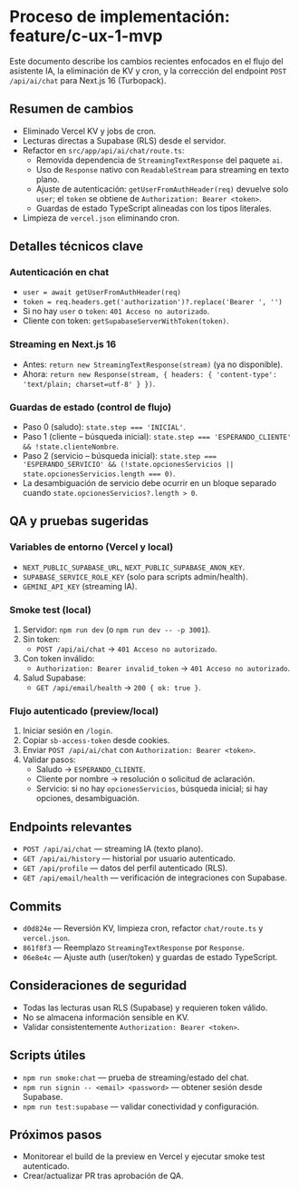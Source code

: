 # Proceso de implementación: feature/c-ux-1-mvp

Este documento describe los cambios recientes enfocados en el flujo del asistente IA, la eliminación de KV y cron, y la corrección del endpoint `POST /api/ai/chat` para Next.js 16 (Turbopack).

## Resumen de cambios
- Eliminado Vercel KV y jobs de cron.
- Lecturas directas a Supabase (RLS) desde el servidor.
- Refactor en `src/app/api/ai/chat/route.ts`:
  - Removida dependencia de `StreamingTextResponse` del paquete `ai`.
  - Uso de `Response` nativo con `ReadableStream` para streaming en texto plano.
  - Ajuste de autenticación: `getUserFromAuthHeader(req)` devuelve solo `user`; el `token` se obtiene de `Authorization: Bearer <token>`.
  - Guardas de estado TypeScript alineadas con los tipos literales.
- Limpieza de `vercel.json` eliminando cron.

## Detalles técnicos clave
### Autenticación en chat
- `user = await getUserFromAuthHeader(req)`
- `token = req.headers.get('authorization')?.replace('Bearer ', '')`
- Si no hay `user` o `token`: `401 Acceso no autorizado`.
- Cliente con token: `getSupabaseServerWithToken(token)`.

### Streaming en Next.js 16
- Antes: `return new StreamingTextResponse(stream)` (ya no disponible).
- Ahora: `return new Response(stream, { headers: { 'content-type': 'text/plain; charset=utf-8' } })`.

### Guardas de estado (control de flujo)
- Paso 0 (saludo): `state.step === 'INICIAL'`.
- Paso 1 (cliente – búsqueda inicial): `state.step === 'ESPERANDO_CLIENTE' && !state.clienteNombre`.
- Paso 2 (servicio – búsqueda inicial): `state.step === 'ESPERANDO_SERVICIO' && (!state.opcionesServicios || state.opcionesServicios.length === 0)`.
- La desambiguación de servicio debe ocurrir en un bloque separado cuando `state.opcionesServicios?.length > 0`.

## QA y pruebas sugeridas
### Variables de entorno (Vercel y local)
- `NEXT_PUBLIC_SUPABASE_URL`, `NEXT_PUBLIC_SUPABASE_ANON_KEY`.
- `SUPABASE_SERVICE_ROLE_KEY` (solo para scripts admin/health).
- `GEMINI_API_KEY` (streaming IA).

### Smoke test (local)
1. Servidor: `npm run dev` (o `npm run dev -- -p 3001`).
2. Sin token:
   - `POST /api/ai/chat` → `401 Acceso no autorizado`.
3. Con token inválido:
   - `Authorization: Bearer invalid_token` → `401 Acceso no autorizado`.
4. Salud Supabase:
   - `GET /api/email/health` → `200 { ok: true }`.

### Flujo autenticado (preview/local)
1. Iniciar sesión en `/login`.
2. Copiar `sb-access-token` desde cookies.
3. Enviar `POST /api/ai/chat` con `Authorization: Bearer <token>`.
4. Validar pasos:
   - Saludo → `ESPERANDO_CLIENTE`.
   - Cliente por nombre → resolución o solicitud de aclaración.
   - Servicio: si no hay `opcionesServicios`, búsqueda inicial; si hay opciones, desambiguación.

## Endpoints relevantes
- `POST /api/ai/chat` — streaming IA (texto plano).
- `GET /api/ai/history` — historial por usuario autenticado.
- `GET /api/profile` — datos del perfil autenticado (RLS).
- `GET /api/email/health` — verificación de integraciones con Supabase.

## Commits
- `d0d824e` — Reversión KV, limpieza cron, refactor `chat/route.ts` y `vercel.json`.
- `861f8f3` — Reemplazo `StreamingTextResponse` por `Response`.
- `06e8e4c` — Ajuste auth (user/token) y guardas de estado TypeScript.

## Consideraciones de seguridad
- Todas las lecturas usan RLS (Supabase) y requieren token válido.
- No se almacena información sensible en KV.
- Validar consistentemente `Authorization: Bearer <token>`.

## Scripts útiles
- `npm run smoke:chat` — prueba de streaming/estado del chat.
- `npm run signin -- <email> <password>` — obtener sesión desde Supabase.
- `npm run test:supabase` — validar conectividad y configuración.

## Próximos pasos
- Monitorear el build de la preview en Vercel y ejecutar smoke test autenticado.
- Crear/actualizar PR tras aprobación de QA.